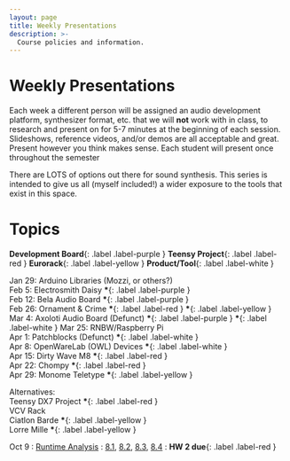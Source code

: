 ```yaml
---
layout: page
title: Weekly Presentations
description: >-
  Course policies and information.
---
```


# Weekly Presentations

Each week a different person will be assigned an audio development platform, synthesizer format, etc. that we will **not** work with in class, to research and present on for 5-7 minutes at the beginning of each session. Slideshows, reference videos, and/or demos are all acceptable and great. Present however you think makes sense. Each student will present once throughout the semester

There are LOTS of options out there for sound synthesis. This series is intended to give us all (myself included!) a wider exposure to the tools that exist in this space.

# Topics

**Development Board**{: .label .label-purple }
**Teensy Project**{: .label .label-red }
**Eurorack**{: .label .label-yellow }
**Product/Tool**{: .label .label-white }

Jan 29: Arduino Libraries (Mozzi, or others?)  
Feb 5: Electrosmith Daisy **\***{: .label .label-purple }  
Feb 12: Bela Audio Board **\***{: .label .label-purple }  
Feb 26: Ornament & Crime **\***{: .label .label-red } **\***{: .label .label-yellow }  
Mar 4: Axoloti Audio Board (Defunct) **\***{: .label .label-purple } **\***{: .label .label-white }
Mar 25: RNBW/Raspberry Pi  
Apr 1: Patchblocks (Defunct) **\***{: .label .label-white }  
Apr 8: OpenWareLab (OWL) Devices **\***{: .label .label-white }  
Apr 15: Dirty Wave M8 **\***{: .label .label-red }  
Apr 22: Chompy **\***{: .label .label-red }  
Apr 29: Monome Teletype **\***{: .label .label-yellow }

Alternatives:  
Teensy DX7 Project **\***{: .label .label-red }  
VCV Rack  
Ciatlon Barde **\***{: .label .label-yellow }  
Lorre Mille **\***{: .label .label-yellow }

Oct 9
: [Runtime Analysis](#)
: [8.1](#), [8.2](#), [8.3](#), [8.4](#)
: **HW 2 due**{: .label .label-red }
